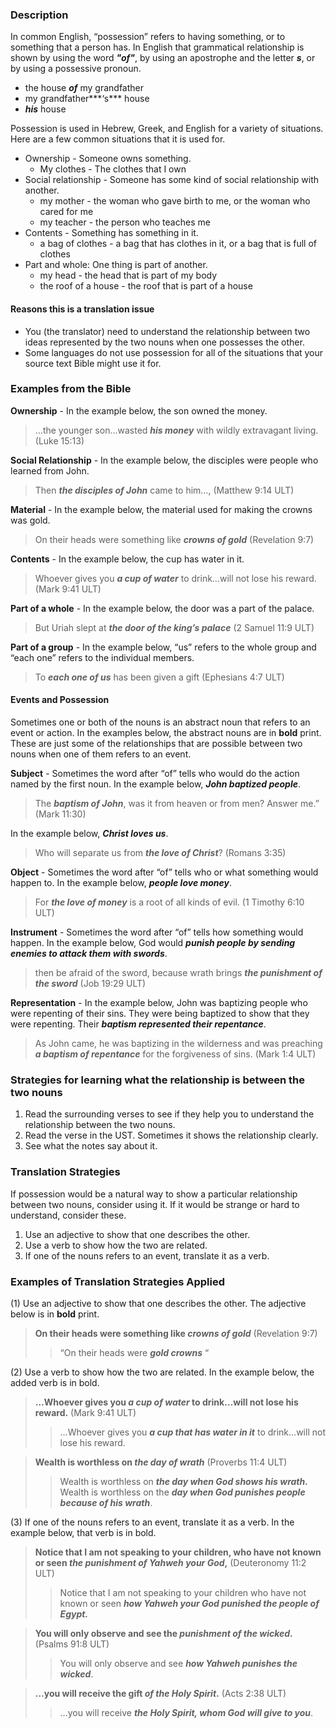 
### Description

In common English, “possession” refers to having something, or to something that a person has. In English that grammatical relationship is shown by using the word ***"of"***, by using an apostrophe and the letter ***s***, or by using a possessive pronoun.

* the house ***of*** my grandfather
* my grandfather***‘s*** house
* ***his*** house

Possession is used in Hebrew, Greek, and English for a variety of situations. Here are a few common situations that it is used for.

* Ownership - Someone owns something.
    * My clothes - The clothes that I own
* Social relationship - Someone has some kind of social relationship with another.
    * my mother -  the woman who gave birth to me, or the woman who cared for me
    * my teacher - the person who teaches me
* Contents - Something has something in it.
    * a bag of clothes - a bag that has clothes in it, or a bag that is full of clothes
* Part and whole: One thing is part of another.
    * my head - the head that is part of my body
    * the roof of a house - the roof that is part of a house

#### Reasons this is a translation issue

* You (the translator) need to understand the relationship between two ideas represented by the two nouns when one possesses the other.
* Some languages do not use possession for all of the situations that your source text Bible might use it for.

### Examples from the Bible

**Ownership** - In the example below, the son owned the money.

> …the younger son…wasted ***his money*** with wildly extravagant living. (Luke 15:13)

**Social Relationship** - In the example below, the disciples were people who learned from John.

> Then ***the disciples of John*** came to him…, (Matthew 9:14 ULT)

**Material** - In the example below, the material used for making the crowns was gold.

> On their heads were something like ***crowns of gold*** (Revelation 9:7)

**Contents** - In the example below, the cup has water in it.

> Whoever gives you ***a cup of water*** to drink…will not lose his reward. (Mark 9:41 ULT)

**Part of a whole** - In the example below, the door was a part of the palace.

> But Uriah slept at ***the door of the king’s palace*** (2 Samuel 11:9 ULT)

**Part of a group** - In the example below, “us” refers to the whole group and “each one” refers to the individual members.

> To ***each one of us*** has been given a gift (Ephesians 4:7 ULT)


#### Events and Possession

Sometimes one or both of the nouns is an abstract noun that refers to an event or action. In the examples below, the abstract nouns are in **bold** print. These are just some of the relationships that are possible between two nouns when one of them refers to an event.

**Subject** - Sometimes the word after “of” tells who would do the action named by the first noun. In the example below, ***John baptized people***.

> The *****baptism** of John***, was it from heaven or from men? Answer me.” (Mark 11:30)

In the example below, ***Christ loves us***.

> Who will separate us from ***the **love** of Christ***? (Romans 3:35)

**Object** - Sometimes the word after “of” tells who or what something would happen to. In the example below, ***people love money***.

> For ***the **love** of money*** is a root of all kinds of evil. (1 Timothy 6:10 ULT)

**Instrument** - Sometimes the word after “of” tells how something would happen. In the example below, God would ***punish people by sending enemies to attack them with swords***.

> then be afraid of the sword, because wrath brings ***the **punishment** of the sword*** (Job 19:29 ULT)

**Representation** - In the example below, John was baptizing people who were repenting of their sins. They were being baptized to show that they were repenting. Their ***baptism represented their repentance***.

> As John came, he was baptizing in the wilderness and was preaching ***a **baptism** of repentance*** for the forgiveness of sins. (Mark 1:4 ULT)


### Strategies for learning what the relationship is between the two nouns

1. Read the surrounding verses to see if they help you to understand the relationship between the two nouns.
1. Read the verse in the UST. Sometimes it shows the relationship clearly.
1. See what the notes say about it.

### Translation Strategies

If possession would be a natural way to show a particular relationship between two nouns, consider using it. If it would be strange or hard to understand, consider these.

1. Use an adjective to show that one describes the other.
1. Use a verb to show how the two are related.
1. If one of the nouns refers to an event, translate it as a verb.

### Examples of Translation Strategies Applied

(1) Use an adjective to show that one describes the other. The adjective below is in **bold** print.

> **On their heads were something like ***crowns of gold***** (Revelation 9:7)  
>> “On their heads were *****gold** crowns*** “

(2) Use a verb to show how the two are related. In the example below, the added verb is in bold.

> **…Whoever gives you ***a cup of water*** to drink…will not lose his reward.** (Mark 9:41 ULT)  
>> …Whoever gives you ***a cup that **has** water in it*** to drink…will not lose his reward.
  
> **Wealth is worthless on ***the day of wrath***** (Proverbs 11:4 ULT)  
>> Wealth is worthless on ***the day when God **shows** his wrath.*** 
>> Wealth is worthless on the ***day when God **punishes** people because of his wrath***.

(3) If one of the nouns refers to an event, translate it as a verb. In the example below, that verb is in bold.

> **Notice that I am not speaking to your children, who have not known or seen ***the punishment of Yahweh your God***,** (Deuteronomy 11:2 ULT)  
>> Notice that I am not speaking to your children who have not known or seen ***how Yahweh your God **punished** the people of Egypt.*** 
  
> **You will only observe and see the ***punishment of the wicked***.** (Psalms 91:8 ULT)  
>> You will only observe and see ***how Yahweh **punishes** the wicked***.
  
> **…you will receive the gift ***of the Holy Spirit***.** (Acts 2:38 ULT)  
>> …you will receive ***the Holy Spirit, whom God will **give** to you***.

